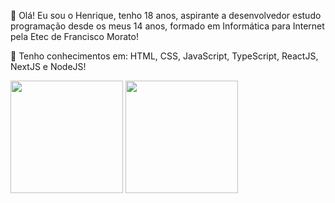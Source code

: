 🤙 Olá! Eu sou o Henrique, tenho 18 anos, aspirante a desenvolvedor estudo programação desde os meus 14 anos,
formado em Informática para Internet pela Etec de Francisco Morato!


🚀 Tenho conhecimentos em:
HTML, CSS, JavaScript, TypeScript, ReactJS, NextJS e NodeJS!

<img height="180em" src="https://github-readme-stats.vercel.app/api?username=HeenriqueCDS&show_icons=true&hide_border=true&&count_private=true&include_all_commits=true" />
<img height='180em' src='https://github-readme-stats.vercel.app/api/top-langs/?username=anuraghazra&layout=compact'/>


